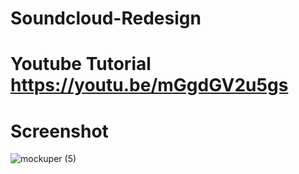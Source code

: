 # Soundcloud-Redesign

# Youtube Tutorial https://youtu.be/mGgdGV2u5gs


# Screenshot 
![mockuper (5)](https://user-images.githubusercontent.com/61135648/94907054-28422980-04d2-11eb-911b-d25d816ef67c.png)
